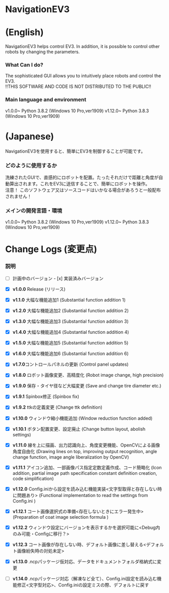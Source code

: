 # NavigationEV3
# (English)
NavigationEV3 helps control EV3. In addition, it is possible to control other robots by changing the parameters.

### What Can I do?  
The sophisticated GUI allows you to intuitively place robots and control the EV3.  
!!THIS SOFTWARE AND CODE IS NOT DISTRIBUTED TO THE PUBLIC!!

### Main language and environment  
v1.0.0~ Python 3.8.2 (Windows 10 Pro,ver1909)
v1.12.0~ Python 3.8.3 (Windows 10 Pro,ver1909)


# (Japanese)
NavigationEV3を使用すると、簡単にEV3を制御することが可能です。

### どのように使用するか  
洗練されたGUIで、直感的にロボットを配置。たったそれだけで距離と角度が自動算出されます。これをEV3に送信することで、簡単にロボットを操作。  
注意！ このソフトウェア又はソースコードはいかなる場合があろうと一般配布されません！

### メインの開発言語・環境  
v1.0.0~ Python 3.8.2 (Windows 10 Pro,ver1909)
v1.12.0~ Python 3.8.3 (Windows 10 Pro,ver1909)


# Change Logs (変更点)  
### 説明
- [ ] 計画中のバージョン - [x] 実装済みバージョン

- [x] **v1.0.0** Release (リリース)
- [x] **v1.1.0** 大幅な機能追加1 (Substantial function addition 1)
- [x] **v1.2.0** 大幅な機能追加2 (Substantial function addition 2)
- [x] **v1.3.0** 大幅な機能追加3 (Substantial function addition 3)
- [x] **v1.4.0** 大幅な機能追加4 (Substantial function addition 4)
- [x] **v1.5.0** 大幅な機能追加5 (Substantial function addition 5)
- [x] **v1.6.0** 大幅な機能追加6 (Substantial function addition 6)
- [x] **v1.7.0**コントロールパネルの更新 (Control panel updates)
- [x] **v1.8.0** ロボット画像変更、高精度化 (Robot image change, high precision)
- [x] **v1.9.0** 保存・タイヤ径など大幅変更 (Save and change tire diameter etc.)
- [x] **v1.9.1** Spinbox修正 (Spinbox fix)
- [x] **v1.9.2** ttkの定義変更 (Change ttk definition)
- [x] **v1.10.0** ウィンドウ縮小機能追加 (Window reduction function added)
- [x] **v1.10.1** ボタン配置変更、設定廃止 (Change button layout, abolish settings)
- [x] **v1.11.0** 線を上に描画、出力認識向上、角度変更機能、OpenCVによる画像角度自由化 (Drawing lines on top, improving output recognition, angle change function, image angle liberalization by OpenCV)
- [x] **v1.11.1** アイコン追加、一部画像パス指定定数定義作成、コード簡略化 (Icon addition, partial image path specification constant definition creation, code simplification)
- [x] **v1.12.0** Config.iniから設定を読み込む機能実装<文字型取得と存在しない時に問題あり> (Functional implementation to read the settings from Config.ini <There is a problem when there is no character type acquisition>)
- [x] **v1.12.1** コート画像選択式の準備<存在しないときにエラー発生中> (Preparation of coat image selection formula <error occurs when it does not exist>)
- [x] **v1.12.2** ウィンドウ設定にバージョンを表示するかを選択可能に<Debug内のみ可能・Configに移行？>
- [x] **v1.12.3** コート画像が存在しない時、デフォルト画像に差し替える<デフォルト画像紛失時の対処未定>
- [x] **v1.13.0** .ncpパッケージ仮対応、データをドキュメントフォルダ格納式に変更
- [ ] **v1.14.0** .ncpパッケージ対応（解凍など全て）、Config.ini設定を読み込む機能修正<文字型対応>、Config.iniの設定ミスの際、デフォルトに戻す
